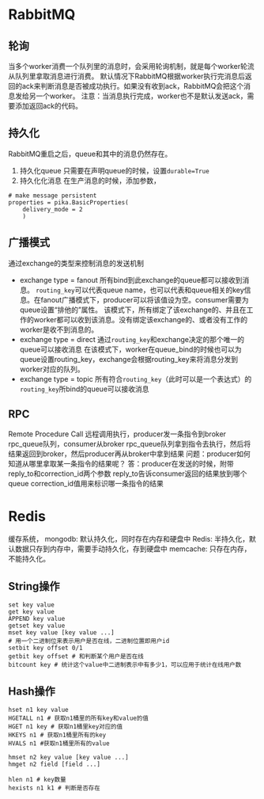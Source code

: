 # RabbitMQ
## 轮询
当多个worker消费一个队列里的消息时，会采用轮询机制，就是每个worker轮流从队列里拿取消息进行消费。
默认情况下RabbitMQ根据worker执行完消息后返回的ack来判断消息是否被成功执行。如果没有收到ack，RabbitMQ会把这个消息发给另一个worker。
注意：当消息执行完成，worker也不是默认发送ack，需要添加返回ack的代码。

## 持久化
RabbitMQ重启之后，queue和其中的消息仍然存在。
1. 持久化queue
只需要在声明queue的时候，设置`durable=True`
2. 持久化化消息
在生产消息的时候，添加参数，	
```
# make message persistent
properties = pika.BasicProperties(
    delivery_mode = 2
    )
```
## 广播模式
通过exchange的类型来控制消息的发送机制
* exchange type = fanout
所有bind到此exchange的queue都可以接收到消息。
`routing_key`可以代表queue name，也可以代表和queue相关的key信息。在fanout广播模式下，producer可以将该值设为空。consumer需要为queue设置“排他的”属性。
该模式下，所有绑定了该exchange的、并且在工作的worker都可以收到该消息。没有绑定该exchange的、或者没有工作的worker是收不到消息的。
* exchange type = direct
通过`routing_key`和exchange决定的那个唯一的queue可以接收消息
在该模式下，worker在queue_bind的时候也可以为queue设置routing_key，exchange会根据routing_key来将消息分发到worker对应的队列。
* exchange type = topic
所有符合`routing_key`（此时可以是一个表达式）的`routing_key`所bind的queue可以接收消息

## RPC
Remote Procedure Call
远程调用执行，producer发一条指令到broker rpc_queue队列，consumer从broker rpc_queue队列拿到指令去执行，然后将结果返回到broker，然后producer再从broker中拿到结果
问题：producer如何知道从哪里拿取某一条指令的结果呢？
答：producer在发送的时候，附带reply_to和correction_id两个参数
reply_to告诉consumer返回的结果放到哪个queue
correction_id值用来标识哪一条指令的结果

# Redis
缓存系统，
mongodb: 默认持久化，同时存在内存和硬盘中
Redis: 半持久化，默认数据只存到内存中，需要手动持久化，存到硬盘中
memcache: 只存在内存，不能持久化。

## String操作
```
set key value
get key value
APPEND key value
getset key value
mset key value [key value ...]
# 用一个二进制位来表示用户是否在线，二进制位置即用户id
setbit key offset 0/1
getbit key offset # 和判断某个用户是否在线
bitcount key # 统计这个value中二进制表示中有多少1，可以应用于统计在线用户数
```
## Hash操作
```
hset n1 key value
HGETALL n1 # 获取n1桶里的所有key和value的值
HGET n1 key # 获取n1桶里key对应的值
HKEYS n1 # 获取n1桶里所有的key
HVALS n1 #获取n1桶里所有的value

hmset n2 key value [key value ...]
hmget n2 field [field ...]

hlen n1 # key数量
hexists n1 k1 # 判断是否存在
```
<!--stackedit_data:
eyJoaXN0b3J5IjpbMTMwNTc0MTYyMywtMjEwMjMwNDU5NCwxNj
QwNTEyMTI5XX0=
-->